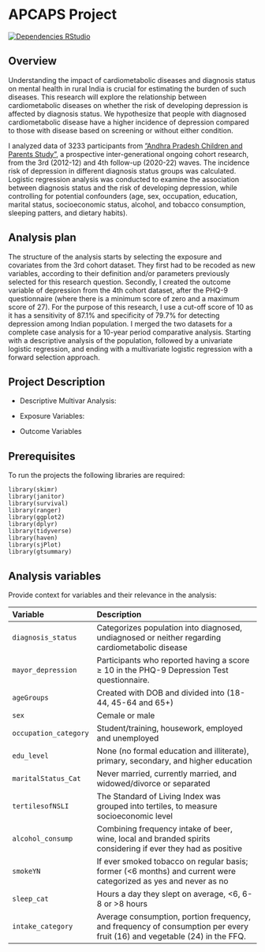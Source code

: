# APCAPS Project
[![Dependencies RStudio](https://github.com/MarianaGlezU/APCAPS-project/blob/main/.github/workflows/r.yml/badge.svg)](https://github.com/MarianaGlezU/APCAPS-project/blob/main/.github/workflows/r.yml)
## Overview
Understanding the impact of cardiometabolic diseases and diagnosis status on mental health in rural India is crucial for estimating the burden of such diseases. This research will explore the relationship between cardiometabolic diseases on whether the risk of developing depression is affected by diagnosis status. We hypothesize that people with diagnosed cardiometabolic disease have a higher incidence of depression compared to those with disease based on screening or without either condition.

I analyzed data of 3233 participants from [”Andhra Pradesh Children and Parents Study”](https://www.lshtm.ac.uk/research/centres-projects-groups/apcaps), a prospective inter-generational ongoing cohort research, from the 3rd (2012-12)  and 4th  follow-up (2020-22) waves. The incidence risk of depression in different diagnosis status groups was calculated. Logistic regression analysis was conducted to examine the association between diagnosis status and the risk of developing depression, while controlling for potential confounders (age, sex, occupation, education, marital status, socioeconomic status, alcohol, and tobacco consumption, sleeping patters, and dietary habits).

## Analysis plan
The structure of the analysis starts by selecting the exposure and covariates from the 3rd cohort dataset. They first had to be recoded as new variables, according to their definition and/or parameters previously selected for this research question. Secondly, I created the outcome variable of depression from the 4th cohort dataset, after the PHQ-9 questionnaire (where there is a minimum score of zero and a maximum score of 27). For the purpose of this research, I use a cut-off score of 10 as it has a sensitivity of 87.1% and specificity of 79.7% for detecting depression among Indian population. 
I merged the two datasets for a complete case analysis for a 10-year period comparative analysis. Starting with a descriptive analysis of the population, followed by a univariate logistic regression, and ending with a multivariate logistic regression with a forward selection approach.

## Project Description
* Descriptive Multivar Analysis: 
 
* Exposure Variables:

* Outcome Variables

  
## Prerequisites
To run the projects the following libraries are required:
```
library(skimr)
library(janitor)
library(survival)
library(ranger)
library(ggplot2)
library(dplyr)
library(tidyverse)
library(haven)
library(sjPlot)
library(gtsummary)
```

## Analysis variables
Provide context for variables and their relevance in the analysis:

|Variable | Description|
|:-------------|:-------------|
| `diagnosis_status`                           |Categorizes population into diagnosed, undiagnosed or neither regarding cardiometabolic disease
| `mayor_depression`                      |Participants who reported having a score ≥ 10 in the PHQ-9 Depression Test questionnaire.
| `ageGroups`                     |Created with DOB and divided into (18-44, 45-64 and 65+)
| `sex`                    |Cemale or male
| `occupation_category`                    |Student/training, housework, employed and unemployed
| `edu_level`                          |None (no formal education and illiterate), primary, secondary, and higher education
| `maritalStatus_Cat`                    |Never married, currently married, and widowed/divorce or separated
| `tertilesofNSLI`                |The Standard of Living Index was grouped into tertiles, to measure socioeconomic level
| `alcohol_consump`            |Combining frequency intake of  beer, wine, local and branded spirits considering if ever they had as positive
| `smokeYN`                    |If ever  smoked tobacco on regular basis; former (<6 months) and current were categorized as yes and never as no
| `sleep_cat`                    |Hours a day they slept on average, <6, 6-8 or >8 hours
| `intake_category` |Average consumption, portion frequency, and frequency of consumption per every fruit (16) and vegetable (24) in the FFQ.  

 
